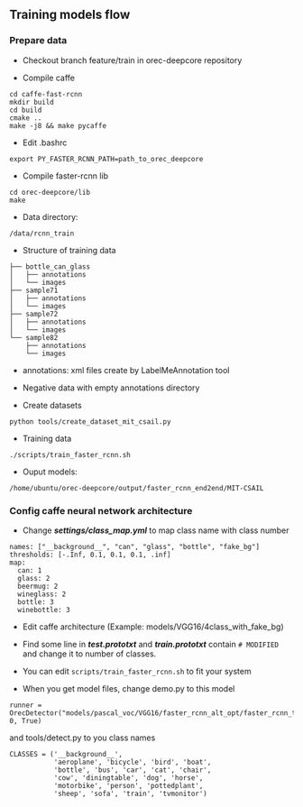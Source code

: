 ## Training models flow

### Prepare data

- Checkout branch feature/train in orec-deepcore repository

- Compile caffe

```
cd caffe-fast-rcnn
mkdir build
cd build
cmake ..
make -j8 && make pycaffe
```

- Edit .bashrc

```
export PY_FASTER_RCNN_PATH=path_to_orec_deepcore
```

- Compile faster-rcnn lib

```
cd orec-deepcore/lib
make
```

- Data directory: 

```
/data/rcnn_train
```

- Structure of training data

```
├── bottle_can_glass
│   ├── annotations
│   └── images
├── sample71
│   ├── annotations
│   └── images
├── sample72
│   ├── annotations
│   └── images
└── sample82
    ├── annotations
    └── images
```


- annotations: xml files create by LabelMeAnnotation tool
- Negative data with empty annotations directory

- Create datasets

```
python tools/create_dataset_mit_csail.py
```

- Training data

```
./scripts/train_faster_rcnn.sh
```

- Ouput models:

```
/home/ubuntu/orec-deepcore/output/faster_rcnn_end2end/MIT-CSAIL
```

### Config caffe neural network architecture

- Change ***settings/class_map.yml*** to map class name with class number

```
names: ["__background__", "can", "glass", "bottle", "fake_bg"]
thresholds: [-.Inf, 0.1, 0.1, 0.1, .inf]
map:
  can: 1
  glass: 2
  beermug: 2
  wineglass: 2
  bottle: 3
  winebottle: 3
```

- Edit caffe architecture (Example: models/VGG16/4class_with_fake_bg)

- Find some line in ***test.prototxt*** and ***train.prototxt*** contain ```# MODIFIED``` and change it to number of classes.

- You can edit ```scripts/train_faster_rcnn.sh``` to fit your system


- When you get model files, change demo.py to this model

```
runner = OrecDetector("models/pascal_voc/VGG16/faster_rcnn_alt_opt/faster_rcnn_test.pt","data/faster_rcnn_models/VGG16_faster_rcnn_final.caffemodel", 0, True)
```

and tools/detect.py to you class names

```
CLASSES = ('__background__',
           'aeroplane', 'bicycle', 'bird', 'boat',
           'bottle', 'bus', 'car', 'cat', 'chair',
           'cow', 'diningtable', 'dog', 'horse',
           'motorbike', 'person', 'pottedplant',
           'sheep', 'sofa', 'train', 'tvmonitor')
```


